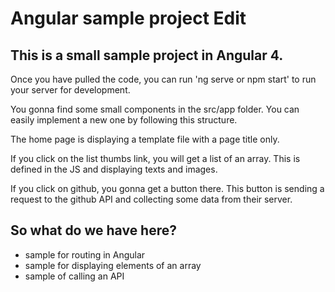 # Angular sample project Edit

## This is a small sample project in Angular 4.

Once you have pulled the code, you can run 'ng serve or npm start' to run your server for development.  

You gonna find some small components in the src/app folder. You can easily implement a new one by following this structure.

The home page is displaying a template file with a page title only.

If you click on the list thumbs link, you will get a list of an array. This is defined in the JS and displaying texts and images.

If you click on github, you gonna get a button there. This button is sending a request to the github API and collecting some data from their server.

## So what do we have here?

- sample for routing in Angular
- sample for displaying elements of an array
- sample of calling an API 
